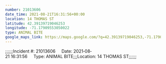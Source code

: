 ```yaml
---
number: 21013606
date_time: 2021-08-21T16:31:56+00:00
location: 14 THOMAS ST
latitude: 42.39139719046253
longitude: -71.17909553050022
type: ANIMAL BITE
google_maps_link: https://maps.google.com/?q=42.39139719046253,-71.17909553050022
---
```


;;;;;;Incident #: 21013606     Date: 2021‐08‐21 16:31:56     Type: ANIMAL BITE;;;Location: 14 THOMAS ST;;;;;;
